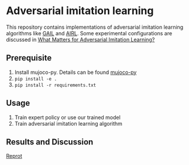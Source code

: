 # Adversarial imitation learning

This repository contains implementations of adversarial imitation learning algorithms like [GAIL](https://arxiv.org/abs/1606.03476)
and [AIRL](https://arxiv.org/abs/1710.11248).
Some experimental configurations are discussed in [What Matters for Adversarial Imitation Learning?](https://arxiv.org/abs/2106.00672)

## Prerequisite

1. Install mujoco-py. Details can be found [mujoco-py](https://github.com/openai/mujoco-py)
2. `pip install -e .`
3. `pip install -r requirements.txt`

## Usage

1. Train expert policy or use our trained model
2. Train adversarial imitation learning algorithm

## Results and Discussion

[Reprot](./Summer_Report.pdf)
